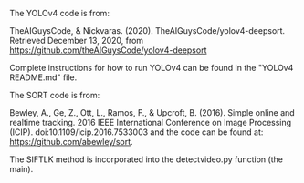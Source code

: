 The YOLOv4 code is from:

TheAIGuysCode, & Nickvaras. (2020). TheAIGuysCode/yolov4-deepsort. Retrieved December 13, 2020, from https://github.com/theAIGuysCode/yolov4-deepsort

Complete instructions for how to run YOLOv4 can be found in the "YOLOv4 README.md" file. 

The SORT code is from:

Bewley, A., Ge, Z., Ott, L., Ramos, F., & Upcroft, B. (2016). Simple online and realtime tracking. 2016 IEEE International Conference on Image Processing (ICIP). doi:10.1109/icip.2016.7533003 and the code can be found at:
https://github.com/abewley/sort.

The SIFTLK method is incorporated into the detectvideo.py function (the main). 
